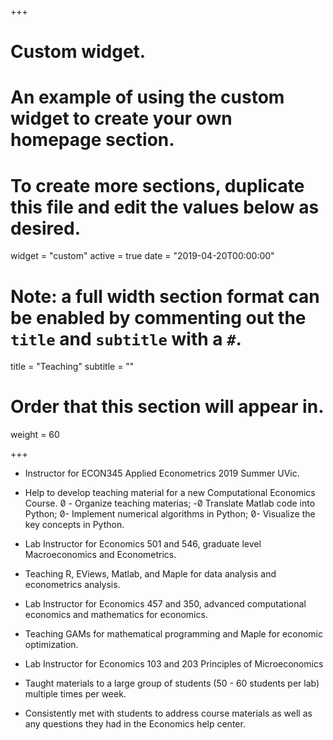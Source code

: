 +++
# Custom widget.
# An example of using the custom widget to create your own homepage section.
# To create more sections, duplicate this file and edit the values below as desired.
widget = "custom"
active = true
date = "2019-04-20T00:00:00"

# Note: a full width section format can be enabled by commenting out the `title` and `subtitle` with a `#`.
title = "Teaching"
subtitle = ""

# Order that this section will appear in.
weight = 60

+++

* Instructor for ECON345 Applied Econometrics 2019 Summer UVic.  

* Help to develop teaching material for a new Computational Economics Course. 
 -  Organize teaching materias; 
 -   Translate Matlab code into Python; 
 -  Implement numerical algorithms in Python; 
 -  Visualize the key concepts in Python.

* Lab Instructor for Economics 501 and 546, graduate level Macroeconomics and Econometrics. 

* Teaching R, EViews, Matlab, and Maple for data analysis and econometrics analysis.

* Lab Instructor for Economics 457 and 350, advanced computational economics and mathematics for economics.
* Teaching GAMs for mathematical programming and Maple for economic optimization. 

*	Lab Instructor for Economics 103 and 203 Principles of Microeconomics
*	Taught materials to a large group of students (50 - 60 students per lab) multiple times per week. 

*	Consistently met with students to address course materials as well as any questions they had in the Economics help center.
